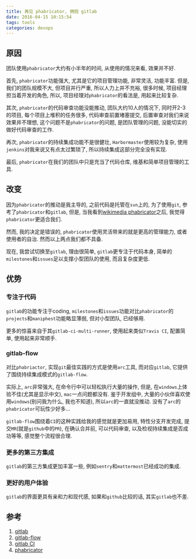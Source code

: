 ```yaml
---
title: 再见 phabricator, 拥抱 gitlab
date: 2016-04-15 10:15:54
tags: tools
categories: devops
---
```


## 原因

团队使用`phabricator`大约有小半年的时间, 从使用的情况来看, 效果并不好.

首先, `phabricator`功能强大, 尤其是它的项目管理功能, 非常灵活, 功能丰富. 但是, 我们的团队规模不大, 但项目并行严重, 所以人力上并不充裕, 很多时候, 项目经理担当着开发的角色, 所以, 项目经理对`phabricator`的看法是, 用起来比较复杂.

<!--more-->

其次, `phabricator`的代码审查功能没能推动, 团队大约10人的情况下, 同时开2-3的项目, 每个项目上堆积的任务很多, 代码审查前置堵塞提交, 后置审查对我们来说效果并不理想, 这个问题不是`phabricator`的问题, 是团队管理的问题, 没能切实的做好代码审查的工作.

再次, `phabricator`的持续集成功能不是很健壮, `Harbormaster`使用较为复杂, 使用`jenkins`对我来说又有点太过繁琐了, 所以持续集成这部分完全没有实现.

最后, `phabricator`在我们的团队中只是充当了代码仓库, 维基和简单项目管理的工具.

## 改变

因为`phabricator`的推动是我主导的, 之前代码是托管在`svn`上的, 为了使用`git`, 参考了`phabricator`和`gitlab`, 但是, 当我看到[wikimedia phabricator](https://phabricator.wikimedia.org/)之后, 我觉得`phabricator`更适合我们.

然而, 我的决定是错误的, `phabricator`使用灵活带来的就是更高的管理能力, 或者使用者的自治. 然而以上两点我们都不具备.

现在, 我尝试切换至`gitlab`, 理由很简单, `gitlab`更专注于代码本身, 简单的`milestones`和`issues`足以支撑小型团队的使用, 而且复杂度更低.

## 优势

### 专注于代码

`gitlab`的功能专注于coding, `milestones`和`issues`功能对比`phabricator`的`projects`和`maniphest`功能略显薄弱, 但对小型团队, 已经够用.

更多的惊喜来自于其`gitlab-ci-multi-runner`, 使用起来类似`Travis CI`, 配置简单, 使用起来非常顺手.

### gitlab-flow
对比`phabriactor`, 实现`git`最佳实践的方式是使用`arc`工具, 而对应`gitlab`, 它提供了围绕持续集成模式的`gitlab-flow`.

实际上, `arc`非常强大, 在命令行中可以轻松执行大量的操作, 但是, 在`windows`上体验不佳(尤其是显示中文), `mac`一点问题都没有. 鉴于开发组中, 大量的小伙伴喜欢使用`windows`(别问我为什么, 我也不知道), 所以`arc`的一直就没推动. 没有了`arc`的`phabricator`可玩性少好多...

`gitlab-flow`围绕着`CI`的这种实践给我的感觉就是更加易用, 特性分支开发完成, 提交`MR`(就是`github`中的`PR`), 在确认合并前, 可以代码审查, 以及检视持续集成是否成功等等, 感觉整个流程很合理.

### 更多的第三方集成

`gitlab`的第三方集成更加丰富一些, 例如`sentry`和`mattermost`已经成功的集成.

### 更好的用户体验

`gitlab`的界面更具有亲和力和现代感, 如果和`github`比较的话, 其实`gitlab`也不差.

## 参考

1. [gitlab](https://about.gitlab.com/)
1. [gitlab-flow](https://about.gitlab.com/2014/09/29/gitlab-flow/)
1. [gitlab CI](http://docs.gitlab.com/ce/ci/)
1. [phabricator](https://phabricator.org)
